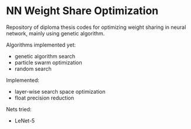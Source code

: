 # NN Weight Share Optimization

Repository of diploma thesis codes for optimizing weight sharing in neural network, mainly using genetic algorithm.

Algorithms implemented yet:
- genetic algorithm search
- particle swarm optimization
- random search

Implemented:
- layer-wise search space optimization
- float precision reduction

Nets tried:
- LeNet-5
